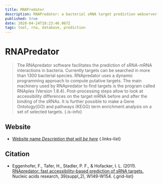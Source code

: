 ```yaml
---
title: RNAPredator
description: RNAPredator: a bacterial sRNA target prediction webserver
published: true
date: 2020-04-24T18:23:46.067Z
tags: tool, rna, database, prediction
---
```


# RNAPredator

> The RNApredator software facilitates the prediction of sRNA-mRNA interactions in bacteria. Currently targets can be searched in more than 1300 bacterial species. RNApredator uses a dynamic programming approach to compute putative targets. The main machinery used by RNApredator to find targets is the program called RNAplex (Version 1.8.4).
&NewLine;
Post-processing steps allow to look at accessibility differences on the target mRNA before and after the binding of the sRNAs. It is further possible to make a Gene Ontology(GO) and pathways (KEGG) term enrichment analysis on a set of selected targets. 
{.is-info}

 
## Website 

- [Website name *Description that will be here*](https://url_of_the_website)
 {.links-list}

## Citation 

- Eggenhofer, F., Tafer, H., Stadler, P. F., & Hofacker, I. L. (2011). [RNApredator: fast accessibility-based prediction of sRNA targets.](https://academic.oup.com/nar/article/39/suppl_2/W149/2507144) Nucleic acids research, 39(suppl_2), W149-W154.
{.grid-list}